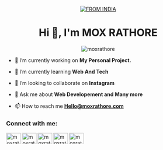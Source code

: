 <p align="center">
<a href="#"><img title="FROM INDIA" src="https://cdn.moxrathore.com/social/Copy of Untitled.svg"></a>
</p>
<h1 align="center">Hi 👋, I'm MOX RATHORE</h1>
<p align="center"> <img src="https://komarev.com/ghpvc/?username=moxrathore" alt="moxrathore"/></p>


- 🔭 I’m currently working on **My Personal Project.**

- 🌱 I’m currently learning **Web And Tech**

- 👯 I’m looking to collaborate on **Instagram**

- 💬 Ask me about **Web Developement and Many more**

- 📫 How to reach me **Hello@moxrathore.com**

### Connect with me:

<p align="left"> <a href="https://www.twitter.com/moxrathore/" target="blank"><img align="left" src="https://cdn.moxrathore.com/social/4.svg" alt="moxrathore" height="30" width="40" /></a>
<a href="https://instagram.com/moxrathore" target="blank"><img align="left" src="https://cdn.moxrathore.com/social/1.svg" alt="moxrathore" height="30" width="40" /></a>
<a href="https://www.youtube.com/moxrathore" target="blank"><img align="left" src="https://cdn.moxrathore.com/social/3.svg" alt="moxrathore" height="30" width="40" /></a>
  <a href="https://www.fb.com/moxrathore" target="blank"><img align="left" src="https://cdn.moxrathore.com/social/2.svg" alt="moxrathore" height="30" width="40" /></a>
  <a href="https://api.whatsapp.com/send/?phone=916375324945" target="blank"><img align="left" src="https://cdn.moxrathore.com/social/5.svg" alt="moxrathore" height="30" width="40" /></a>
<!---
Moxrathore/Moxrathore is a ✨ special ✨ repository because its `README.md` (this file) appears on your GitHub profile.
You can click the Preview link to take a look at your changes.
--->
